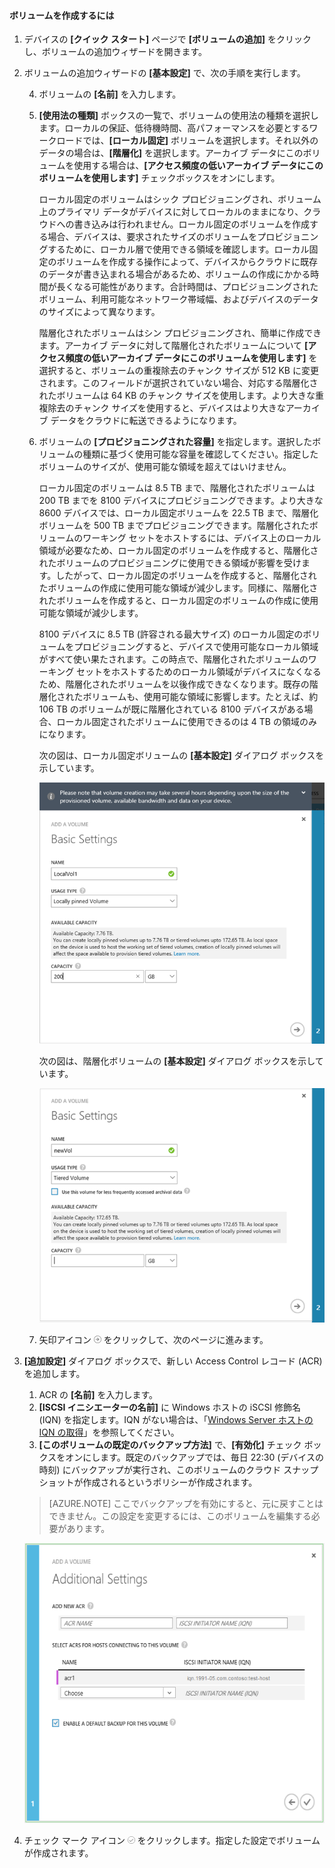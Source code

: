 <!--author=alkohli last changed: 08/16/2016-->

#### ボリュームを作成するには

1. デバイスの **[クイック スタート]** ページで **[ボリュームの追加]** をクリックし、ボリュームの追加ウィザードを開きます。

2. ボリュームの追加ウィザードの **[基本設定]** で、次の手順を実行します。

	4. ボリュームの **[名前]** を入力します。
	5. **[使用法の種類]** ボックスの一覧で、ボリュームの使用法の種類を選択します。ローカルの保証、低待機時間、高パフォーマンスを必要とするワークロードでは、**[ローカル固定]** ボリュームを選択します。それ以外のデータの場合は、**[階層化]** を選択します。アーカイブ データにこのボリュームを使用する場合は、**[アクセス頻度の低いアーカイブ データにこのボリュームを使用します]** チェックボックスをオンにします。
	
		ローカル固定のボリュームはシック プロビジョニングされ、ボリューム上のプライマリ データがデバイスに対してローカルのままになり、クラウドへの書き込みは行われません。ローカル固定のボリュームを作成する場合、デバイスは、要求されたサイズのボリュームをプロビジョニングするために、ローカル層で使用できる領域を確認します。ローカル固定のボリュームを作成する操作によって、デバイスからクラウドに既存のデータが書き込まれる場合があるため、ボリュームの作成にかかる時間が長くなる可能性があります。合計時間は、プロビジョニングされたボリューム、利用可能なネットワーク帯域幅、およびデバイスのデータのサイズによって異なります。

		階層化されたボリュームはシン プロビジョニングされ、簡単に作成できます。アーカイブ データに対して階層化されたボリュームについて **[アクセス頻度の低いアーカイブ データにこのボリュームを使用します]** を選択すると、ボリュームの重複除去のチャンク サイズが 512 KB に変更されます。このフィールドが選択されていない場合、対応する階層化されたボリュームは 64 KB のチャンク サイズを使用します。より大きな重複除去のチャンク サイズを使用すると、デバイスはより大きなアーカイブ データをクラウドに転送できるようになります。

	3. ボリュームの **[プロビジョニングされた容量]** を指定します。選択したボリュームの種類に基づく使用可能な容量を確認してください。指定したボリュームのサイズが、使用可能な領域を超えてはいけません。

		ローカル固定のボリュームは 8.5 TB まで、階層化されたボリュームは 200 TB までを 8100 デバイスにプロビジョニングできます。より大きな 8600 デバイスでは、ローカル固定ボリュームを 22.5 TB まで、階層化ボリュームを 500 TB までプロビジョニングできます。階層化されたボリュームのワーキング セットをホストするには、デバイス上のローカル領域が必要なため、ローカル固定のボリュームを作成すると、階層化されたボリュームのプロビジョニングに使用できる領域が影響を受けます。したがって、ローカル固定のボリュームを作成すると、階層化されたボリュームの作成に使用可能な領域が減少します。同様に、階層化されたボリュームを作成すると、ローカル固定のボリュームの作成に使用可能な領域が減少します。

		8100 デバイスに 8.5 TB (許容される最大サイズ) のローカル固定のボリュームをプロビジョニングすると、デバイスで使用可能なローカル領域がすべて使い果たされます。この時点で、階層化されたボリュームのワーキング セットをホストするためのローカル領域がデバイスになくなるため、階層化されたボリュームを以後作成できなくなります。既存の階層化されたボリュームも、使用可能な領域に影響します。たとえば、約 106 TB のボリュームが既に階層化されている 8100 デバイスがある場合、ローカル固定されたボリュームに使用できるのは 4 TB の領域のみになります。

        次の図は、ローカル固定ボリュームの **[基本設定]** ダイアログ ボックスを示しています。

         ![ローカル ボリュームの追加](./media/storsimple-create-volume-u2/add-local-volume-include.png)

        次の図は、階層化ボリュームの **[基本設定]** ダイアログ ボックスを示しています。

         ![ローカル ボリュームの追加](./media/storsimple-create-volume-u2/add-tiered-volume-include.png)

   4. 矢印アイコン ![矢印アイコン](./media/storsimple-create-volume-u2/HCS_ArrowIcon-include.png) をクリックして、次のページに進みます。


3. **[追加設定]** ダイアログ ボックスで、新しい Access Control レコード (ACR) を追加します。

	1. ACR の **[名前]** を入力します。
	2. **[ISCSI イニシエーターの名前]** に Windows ホストの iSCSI 修飾名 (IQN) を指定します。IQN がない場合は、「[Windows Server ホストの IQN の取得](#get-the-iqn-of-a-windows-server-host)」を参照してください。
	3. **[このボリュームの既定のバックアップ方法]** で、**[有効化]** チェック ボックスをオンにします。既定のバックアップでは、毎日 22:30 (デバイスの時刻) にバックアップが実行され、このボリュームのクラウド スナップショットが作成されるというポリシーが作成されます。
	 
     > [AZURE.NOTE] ここでバックアップを有効にすると、元に戻すことはできません。この設定を変更するには、このボリュームを編集する必要があります。

     ![ボリュームの追加](./media/storsimple-create-volume-u2/AddVolumeAdditionalSettings1.png)

4. チェック マーク アイコン ![チェック マーク アイコン](./media/storsimple-create-volume-u2/HCS_CheckIcon-include.png) をクリックします。指定した設定でボリュームが作成されます。

<!-----HONumber=AcomDC_0914_2016-->
